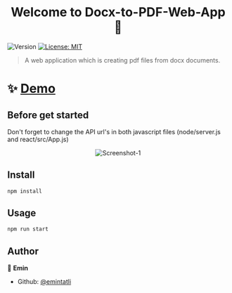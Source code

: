 <h1 align="center">Welcome to Docx-to-PDF-Web-App 👋</h1>
<p>
  <img alt="Version" src="https://img.shields.io/badge/version-0.1.0-blue.svg?cacheSeconds=2592000" />
  <a href="#" target="_blank">
    <img alt="License: MIT" src="https://img.shields.io/badge/License-MIT-yellow.svg" />
  </a>
</p>

> A web application which is creating pdf files from docx documents.

# ✨ [Demo](https://docx-to-pdf-web-app.vercel.app/)

## Before get started
Don't forget to change the API url's in both javascript files (node/server.js and react/src/App.js)

<p align="center"><img src="https://i.ibb.co/9bZFQpx/Screenshot-1.png" alt="Screenshot-1" border="0"></p>

## Install

```sh
npm install
```

## Usage

```sh
npm run start
```

## Author

👤 **Emin**

* Github: [@emintatli](https://github.com/emintatli)

